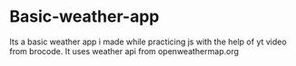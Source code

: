 # Basic-weather-app
Its a basic weather app i made while practicing js with the help of yt video from brocode.
It uses weather api from openweathermap.org
